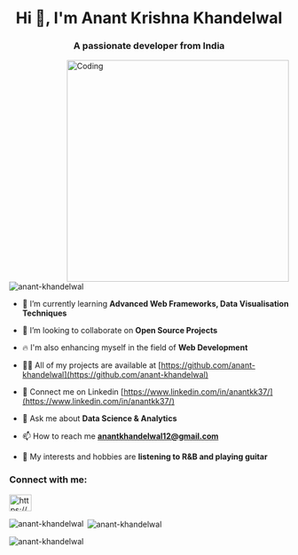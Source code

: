 <h1 align="center">Hi 👋, I'm Anant Krishna Khandelwal</h1>
<h3 align="center">A passionate developer from India</h3>
<img align="right" alt="Coding" width="400" src="https://camo.githubusercontent.com/a4c584bce1c41271485d28f92aaf9f581b3c88b68ca723b6edfd58b4ba988c2b/68747470733a2f2f63646e2e6472696262626c652e636f6d2f75736572732f313138373833362f73637265656e73686f74732f363533393432392f70726f6772616d65722e676966">

<p align="left"> <img src="https://komarev.com/ghpvc/?username=anant-khandelwal&label=Profile%20views&color=0e75b6&style=flat" alt="anant-khandelwal" /> </p>

- 🌱 I’m currently learning **Advanced Web Frameworks, Data Visualisation Techniques**

- 👯 I’m looking to collaborate on **Open Source Projects**

- 🔥 I'm also enhancing myself in the field of **Web Development**

- 👨‍💻 All of my projects are available at [https://github.com/anant-khandelwal](https://github.com/anant-khandelwal)

- 📄 Connect me on Linkedin [https://www.linkedin.com/in/anantkk37/](https://www.linkedin.com/in/anantkk37/)

- 💬 Ask me about **Data Science & Analytics**

- 📫 How to reach me **anantkhandelwal12@gmail.com**

- 🎸 My interests and hobbies are **listening to R&B and playing guitar**

<h3 align="left">Connect with me:</h3>
<p align="left">
<a href="https://linkedin.com/in/https://www.linkedin.com/in/anantkk37/" target="blank"><img align="center" src="https://raw.githubusercontent.com/rahuldkjain/github-profile-readme-generator/master/src/images/icons/Social/linked-in-alt.svg" alt="https://www.linkedin.com/in/anantkk37/" height="30" width="40" /></a>
</p>




<p><img align="left" src="https://github-readme-stats.vercel.app/api/top-langs?username=anant-khandelwal&show_icons=true&locale=en&layout=compact" alt="anant-khandelwal" /></p>

<p>&nbsp;<img align="center" src="https://github-readme-stats.vercel.app/api?username=anant-khandelwal&show_icons=true&locale=en" alt="anant-khandelwal" /></p>

<p><img align="center" src="https://github-readme-streak-stats.herokuapp.com/?user=anant-khandelwal&" alt="anant-khandelwal" /></p>
